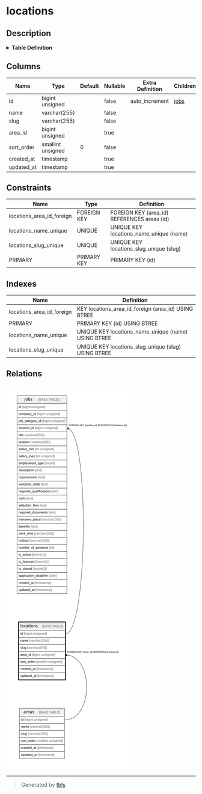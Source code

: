 # locations

## Description

<details>
<summary><strong>Table Definition</strong></summary>

```sql
CREATE TABLE `locations` (
  `id` bigint unsigned NOT NULL AUTO_INCREMENT,
  `name` varchar(255) COLLATE utf8mb4_unicode_ci NOT NULL,
  `slug` varchar(255) COLLATE utf8mb4_unicode_ci NOT NULL,
  `area_id` bigint unsigned DEFAULT NULL,
  `sort_order` smallint unsigned NOT NULL DEFAULT '0',
  `created_at` timestamp NULL DEFAULT NULL,
  `updated_at` timestamp NULL DEFAULT NULL,
  PRIMARY KEY (`id`),
  UNIQUE KEY `locations_name_unique` (`name`),
  UNIQUE KEY `locations_slug_unique` (`slug`),
  KEY `locations_area_id_foreign` (`area_id`),
  CONSTRAINT `locations_area_id_foreign` FOREIGN KEY (`area_id`) REFERENCES `areas` (`id`) ON DELETE SET NULL
) ENGINE=InnoDB AUTO_INCREMENT=[Redacted by tbls] DEFAULT CHARSET=utf8mb4 COLLATE=utf8mb4_unicode_ci
```

</details>

## Columns

| Name | Type | Default | Nullable | Extra Definition | Children | Parents | Comment |
| ---- | ---- | ------- | -------- | ---------------- | -------- | ------- | ------- |
| id | bigint unsigned |  | false | auto_increment | [jobs](jobs.md) |  |  |
| name | varchar(255) |  | false |  |  |  |  |
| slug | varchar(255) |  | false |  |  |  |  |
| area_id | bigint unsigned |  | true |  |  | [areas](areas.md) |  |
| sort_order | smallint unsigned | 0 | false |  |  |  |  |
| created_at | timestamp |  | true |  |  |  |  |
| updated_at | timestamp |  | true |  |  |  |  |

## Constraints

| Name | Type | Definition |
| ---- | ---- | ---------- |
| locations_area_id_foreign | FOREIGN KEY | FOREIGN KEY (area_id) REFERENCES areas (id) |
| locations_name_unique | UNIQUE | UNIQUE KEY locations_name_unique (name) |
| locations_slug_unique | UNIQUE | UNIQUE KEY locations_slug_unique (slug) |
| PRIMARY | PRIMARY KEY | PRIMARY KEY (id) |

## Indexes

| Name | Definition |
| ---- | ---------- |
| locations_area_id_foreign | KEY locations_area_id_foreign (area_id) USING BTREE |
| PRIMARY | PRIMARY KEY (id) USING BTREE |
| locations_name_unique | UNIQUE KEY locations_name_unique (name) USING BTREE |
| locations_slug_unique | UNIQUE KEY locations_slug_unique (slug) USING BTREE |

## Relations

![er](locations.svg)

---

> Generated by [tbls](https://github.com/k1LoW/tbls)
